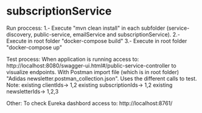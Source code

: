 # subscriptionService

Run proccess:
  1.- Execute "mvn clean install" in each subfolder (service-discovery, public-service, emailService and subscriptionService).
  2.- Execute in root folder "docker-compose build"
  3.- Execute in root folder "docker-compose up"

Test process:
  When application is running access to: http://localhost:8080/swagger-ui.html#/public-service-controller to visualize endpoints.
  With Postman import file (which is in root folder) "Adidas newsletter.postman_collection.json".
  Uses the different calls to test.
  Note: existing clientIds-> 1,2
        existing subscriptionIds-> 1,2
        existing newsletterIds-> 1,2,3
        
Other:
  To check Eureka dashbord access to: http://localhost:8761/
